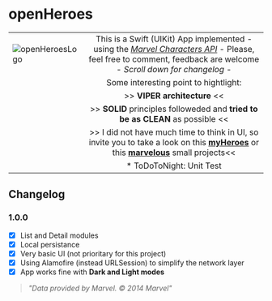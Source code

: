 # openHeroes
|||
|-|:-:|
|![openHeroesLogo](http://ipon.es/apps/openHeroes/img/openHeroes-iOS-icon-225px-trans.png "openHeroes")|This is a Swift (UIKit) App implemented -  using the *[Marvel Characters API][apiMarvel]* - Please, feel free to comment, feedback are welcome - *Scroll down for changelog* - |
||Some interesting point to hightlight: |
||>> **VIPER architecture** <<|
||>> **SOLID** principles followeded and **tried to be as CLEAN** as possible <<|
||>> I did not have much time to think in UI, so invite you to take a look on this **[myHeroes][myHeroes]** or this **[marvelous][marvelous]** small projects<<|
||* ToDoToNight: Unit Test|


## Changelog

### 1.0.0

- [x] List and Detail modules
- [x] Local persistance
- [x] Very basic UI (not prioritary for this project)
- [x] Using Alamofire (instead URLSession) to simplify the network layer
- [x] App works fine with **Dark and Light modes**

> *"Data provided by Marvel. © 2014 Marvel"*

[//]: # (links)

   [myHeroes]: <https://github.com/iPonCode/myHeroes>
   [marvelous]: <https://github.com/iPonCode/marvelous>
   [apiMarvel]: <https://developer.marvel.com/docs>
